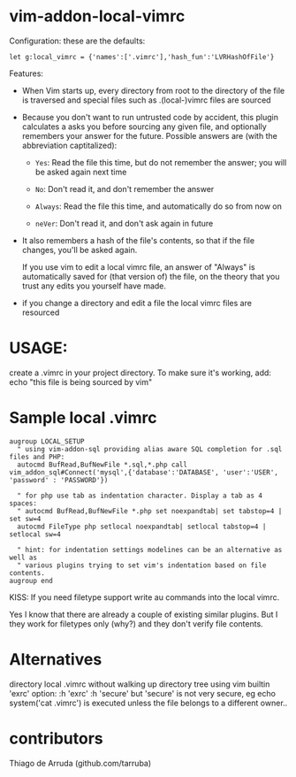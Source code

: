 vim-addon-local-vimrc
======================

Configuration: these are the defaults:
```vim
let g:local_vimrc = {'names':['.vimrc'],'hash_fun':'LVRHashOfFile'}
```

Features:
- When Vim starts up, every directory from root to the directory of the file
  is traversed and special files such as .(local-)vimrc files are sourced

- Because you don't want to run untrusted code by accident, this plugin
  calculates a asks you before sourcing any given file, and optionally
  remembers your answer for the future.  Possible answers are (with the
  abbreviation captitalized):

    - `Yes`: Read the file this time, but do not remember the answer;
       you will be asked again next time

    - `No`: Don't read it, and don't remember the answer

    - `Always`: Read the file this time, and automatically do so from now on

    - `neVer`: Don't read it, and don't ask again in future
  
- It also remembers a hash of the file's contents, so that if the file
  changes, you'll be asked again.

  If you use vim to edit a local vimrc file, an answer of "Always" is
  automatically saved for (that version of) the file, on the theory
  that you trust any edits you yourself have made.

- if you change a directory and edit a file the local vimrc files are resourced

USAGE:
========
create a .vimrc in your project directory.
To make sure it's working, add: echo "this file is being sourced by vim"

Sample local .vimrc
===================

```vim
augroup LOCAL_SETUP
  " using vim-addon-sql providing alias aware SQL completion for .sql files and PHP:
  autocmd BufRead,BufNewFile *.sql,*.php call vim_addon_sql#Connect('mysql',{'database':'DATABASE', 'user':'USER', 'password' : 'PASSWORD'})

  " for php use tab as indentation character. Display a tab as 4 spaces:
  " autocmd BufRead,BufNewFile *.php set noexpandtab| set tabstop=4 | set sw=4
  autocmd FileType php setlocal noexpandtab| setlocal tabstop=4 | setlocal sw=4

  " hint: for indentation settings modelines can be an alternative as well as
  " various plugins trying to set vim's indentation based on file contents.
augroup end
```


KISS: If you need filetype support write au commands into the local vimrc.

Yes I know that there are already a couple of existing similar plugins.
But I they work for filetypes only (why?) and they don't verify file contents.


Alternatives
============
directory local .vimrc without walking up directory tree using vim builtin 'exrc' option:
  :h 'exrc'
  :h 'secure'
but 'secure' is not very secure, eg echo system('cat .vimrc') is executed
unless the file belongs to a different owner..

contributors
============
Thiago de Arruda (github.com/tarruba)
